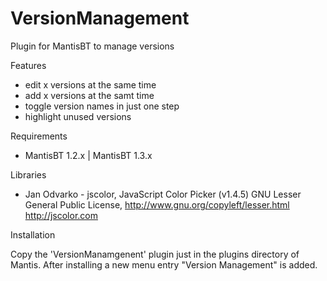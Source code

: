 # VersionManagement

Plugin for MantisBT to manage versions

Features

+ edit x versions at the same time
+ add x versions at the samt time
+ toggle version names in just one step
+ highlight unused versions

Requirements

+ MantisBT 1.2.x | MantisBT 1.3.x

Libraries

- Jan Odvarko - jscolor, JavaScript Color Picker (v1.4.5)
  GNU Lesser General Public License, http://www.gnu.org/copyleft/lesser.html
  http://jscolor.com

Installation

  Copy the 'VersionManamgenent' plugin just in the plugins directory of Mantis. After installing a new menu entry "Version Management" is added.

